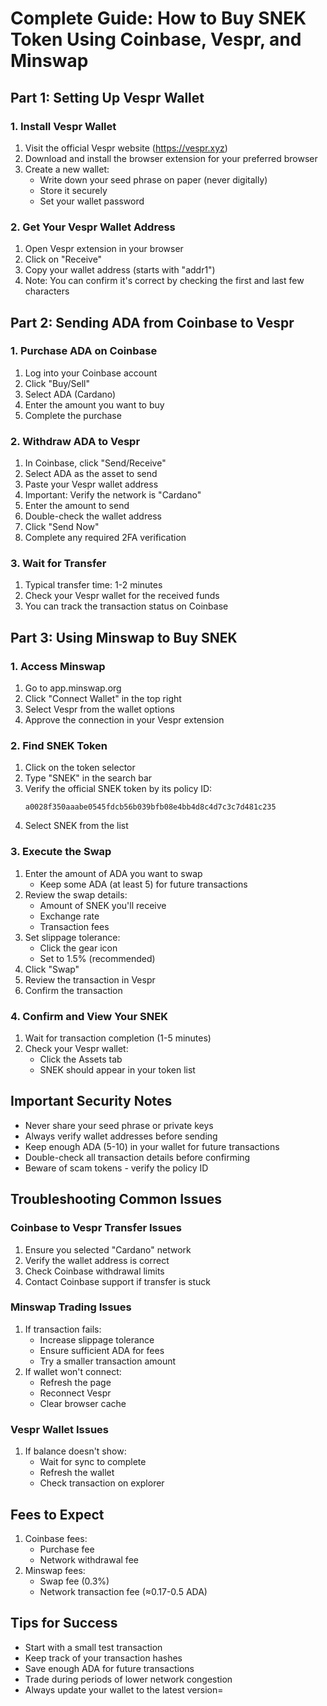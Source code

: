 # Complete Guide: How to Buy SNEK Token Using Coinbase, Vespr, and Minswap

## Part 1: Setting Up Vespr Wallet

### 1. Install Vespr Wallet
1. Visit the official Vespr website (https://vespr.xyz)
2. Download and install the browser extension for your preferred browser
3. Create a new wallet:
   - Write down your seed phrase on paper (never digitally)
   - Store it securely
   - Set your wallet password

### 2. Get Your Vespr Wallet Address
1. Open Vespr extension in your browser
2. Click on "Receive"
3. Copy your wallet address (starts with "addr1")
4. Note: You can confirm it's correct by checking the first and last few characters

## Part 2: Sending ADA from Coinbase to Vespr

### 1. Purchase ADA on Coinbase
1. Log into your Coinbase account
2. Click "Buy/Sell"
3. Select ADA (Cardano)
4. Enter the amount you want to buy
5. Complete the purchase

### 2. Withdraw ADA to Vespr
1. In Coinbase, click "Send/Receive"
2. Select ADA as the asset to send
3. Paste your Vespr wallet address
4. Important: Verify the network is "Cardano"
5. Enter the amount to send
6. Double-check the wallet address
7. Click "Send Now"
8. Complete any required 2FA verification

### 3. Wait for Transfer
1. Typical transfer time: 1-2 minutes
2. Check your Vespr wallet for the received funds
3. You can track the transaction status on Coinbase

## Part 3: Using Minswap to Buy SNEK

### 1. Access Minswap
1. Go to app.minswap.org
2. Click "Connect Wallet" in the top right
3. Select Vespr from the wallet options
4. Approve the connection in your Vespr extension

### 2. Find SNEK Token
1. Click on the token selector
2. Type "SNEK" in the search bar
3. Verify the official SNEK token by its policy ID:
   ```
   a0028f350aaabe0545fdcb56b039bfb08e4bb4d8c4d7c3c7d481c235
   ```
4. Select SNEK from the list

### 3. Execute the Swap
1. Enter the amount of ADA you want to swap
   - Keep some ADA (at least 5) for future transactions
2. Review the swap details:
   - Amount of SNEK you'll receive
   - Exchange rate
   - Transaction fees
3. Set slippage tolerance:
   - Click the gear icon
   - Set to 1.5% (recommended)
4. Click "Swap"
5. Review the transaction in Vespr
6. Confirm the transaction

### 4. Confirm and View Your SNEK
1. Wait for transaction completion (1-5 minutes)
2. Check your Vespr wallet:
   - Click the Assets tab
   - SNEK should appear in your token list

## Important Security Notes
- Never share your seed phrase or private keys
- Always verify wallet addresses before sending
- Keep enough ADA (5-10) in your wallet for future transactions
- Double-check all transaction details before confirming
- Beware of scam tokens - verify the policy ID

## Troubleshooting Common Issues

### Coinbase to Vespr Transfer Issues
1. Ensure you selected "Cardano" network
2. Verify the wallet address is correct
3. Check Coinbase withdrawal limits
4. Contact Coinbase support if transfer is stuck

### Minswap Trading Issues
1. If transaction fails:
   - Increase slippage tolerance
   - Ensure sufficient ADA for fees
   - Try a smaller transaction amount
2. If wallet won't connect:
   - Refresh the page
   - Reconnect Vespr
   - Clear browser cache

### Vespr Wallet Issues
1. If balance doesn't show:
   - Wait for sync to complete
   - Refresh the wallet
   - Check transaction on explorer

## Fees to Expect
1. Coinbase fees:
   - Purchase fee
   - Network withdrawal fee
2. Minswap fees:
   - Swap fee (0.3%)
   - Network transaction fee (≈0.17-0.5 ADA)

## Tips for Success
- Start with a small test transaction
- Keep track of your transaction hashes
- Save enough ADA for future transactions
- Trade during periods of lower network congestion
- Always update your wallet to the latest version=

